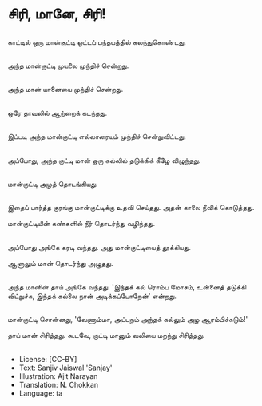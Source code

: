 # சிரி, மானே, சிரி!

##
காட்டில் ஒரு மான்குட்டி ஓட்டப் பந்தயத்தில் கலந்துகொண்டது.

##
அந்த மான்குட்டி முயலை முந்திச் சென்றது.

##
அந்த மான் யானையை முந்திச் சென்றது.

##
ஒரே தாவலில் ஆற்றைக் கடந்தது.

##
இப்படி அந்த மான்குட்டி எல்லாரையும் முந்திச் சென்றுவிட்டது.

##
அப்போது, அந்த குட்டி மான் ஒரு கல்லில் தடுக்கிக் கீழே விழுந்தது.

##
மான்குட்டி அழத் தொடங்கியது.

##
இதைப் பார்த்த குரங்கு மான்குட்டிக்கு உதவி செய்தது. அதன் காலை நீவிக் கொடுத்தது.

மான்குட்டியின் கண்களில் நீர் தொடர்ந்து வழிந்தது.

##
அப்போது அங்கே கரடி வந்தது. அது மான்குட்டியைத் தூக்கியது.

ஆனாலும் மான் தொடர்ந்து அழுதது.

##
அந்த மானின் தாய் அங்கே வந்தது. 'இந்தக் கல் ரொம்ப மோசம், உன்னைத் தடுக்கி விட்றுச்சு, இந்தக் கல்லை நான் அடிக்கப்போறேன்' என்றது.

##
மான்குட்டி சொன்னது, 'வேணாம்மா, அப்புறம் அந்தக் கல்லும் அழ ஆரம்பிச்சுடும்!'

தாய் மான் சிரித்தது. கூடவே, குட்டி மானும் வலியை மறந்து சிரித்தது.

##
* License: [CC-BY]
* Text: Sanjiv Jaiswal 'Sanjay'
* Illustration: Ajit Narayan
* Translation: N. Chokkan
* Language: ta
